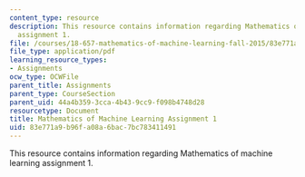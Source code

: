```yaml
---
content_type: resource
description: This resource contains information regarding Mathematics of machine learning
  assignment 1.
file: /courses/18-657-mathematics-of-machine-learning-fall-2015/83e771a9b96fa08a6bac7bc783411491_MIT18_657F15_PS1.pdf
file_type: application/pdf
learning_resource_types:
- Assignments
ocw_type: OCWFile
parent_title: Assignments
parent_type: CourseSection
parent_uid: 44a4b359-3cca-4b43-9cc9-f098b4748d28
resourcetype: Document
title: Mathematics of Machine Learning Assignment 1
uid: 83e771a9-b96f-a08a-6bac-7bc783411491
---
```

This resource contains information regarding Mathematics of machine learning assignment 1.


